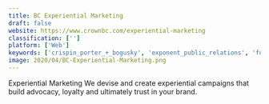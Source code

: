 ```yaml
---
title: BC Experiential Marketing
draft: false 
website: https://www.crownbc.com/experiential-marketing
classification: ['']
platform: ['Web']
keywords: ['crispin_porter_+_bogusky', 'exponent_public_relations', 'fuse_marketing', 'j._walter_thompson_worldwide', 'ketchum', 'leo_burnett', 'mosaic', 'relevant', 'ruckus', 'ryzeo', 'uviaus']
image: 2020/04/BC-Experiential-Marketing.png
---
```

Experiential Marketing  We devise and create experiential campaigns that build advocacy, loyalty and ultimately trust in your brand.